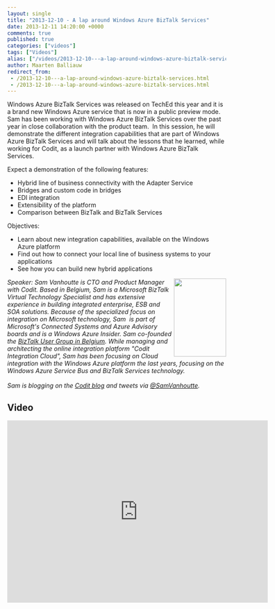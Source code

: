 ```yaml
---
layout: single
title: "2013-12-10 - A lap around Windows Azure BizTalk Services"
date: 2013-12-11 14:20:00 +0000
comments: true
published: true
categories: ["videos"]
tags: ["Videos"]
alias: ["/videos/2013-12-10---a-lap-around-windows-azure-biztalk-services"]
author: Maarten Balliauw
redirect_from:
 - /2013-12-10---a-lap-around-windows-azure-biztalk-services.html
 - /2013-12-10---a-lap-around-windows-azure-biztalk-services.html
---
```


<p>Windows Azure BizTalk Services was released on TechEd this year and it is a brand new Windows Azure service that is now in a public preview mode.&nbsp; <br>Sam has been working with Windows Azure BizTalk Services over the past year in close collaboration with the product team.&nbsp; In this session, he will demonstrate the different integration capabilities that are part of Windows Azure BizTalk Services and will talk about the lessons that he learned, while working for Codit, as a launch partner with Windows Azure BizTalk Services.</p>
<p>Expect a demonstration of the following features:</p>
<ul>
<li>Hybrid line of business connectivity with the Adapter Service</li>
<li>Bridges and custom code in bridges</li>
<li>EDI integration</li>
<li>Extensibility of the platform</li>
<li>Comparison between BizTalk and BizTalk Services</li>
</ul>
<p>Objectives:</p>
<ul>
<li>Learn about new integration capabilities, available on the Windows Azure platform</li>
<li>Find out how to connect your local line of business systems to your applications</li>
<li>See how you can build new hybrid applications</li>
</ul>
<p><em><img width="120" height="180" align="right" alt="" src="https://azug.be/assets/media/speakers/sam-vanhoutte.jpg">Speaker:&nbsp;Sam Vanhoutte is CTO and Product Manager with Codit. Based in Belgium, Sam is a Microsoft BizTalk Virtual Technology Specialist and has extensive experience in building integrated enterprise, ESB and SOA solutions. Because of the specialized focus on integration on Microsoft technology, Sam&nbsp; is part of Microsoft's Connected Systems and Azure Advisory boards and is a Windows Azure Insider. Sam co-founded the <a href="https://BizTalk User Group in Belgium">BizTalk User Group in Belgium</a>. While managing and architecting the online integration platform "Codit Integration Cloud", Sam has been focusing on Cloud integration with the Windows Azure platform the last years, focusing on the Windows Azure Service Bus and BizTalk Services technology. <br>&nbsp;<br>Sam is blogging on the <a href="https://lCodit blog">Codit blog</a> and tweets via <a href="mailto:h/@SamVanhoutte">@SamVanhoutte</a>.</em></p>

<h2>Video</h2>
<div>
				
				
				
<iframe width="600" height="420" src="https://www.youtube.com/embed/R9rxLU04JFU?hd=1" frameborder="0" allowfullscreen=""></iframe>
				
</div>







